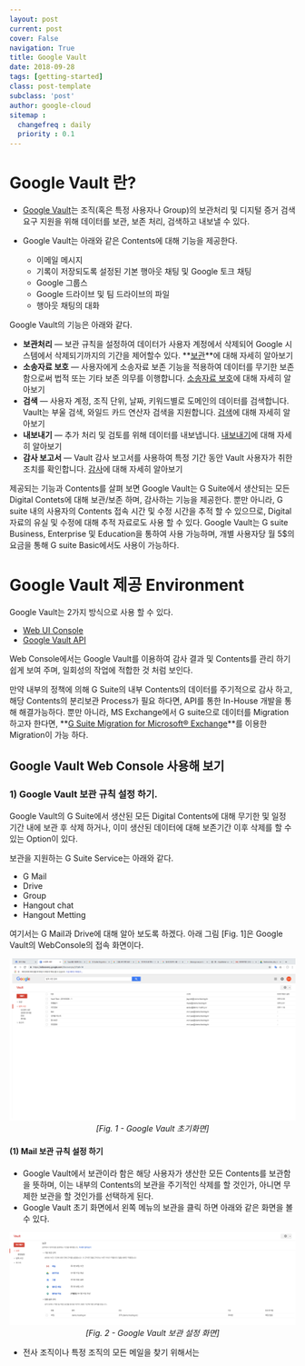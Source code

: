 ```yaml
---
layout: post
current: post
cover: False
navigation: True
title: Google Vault
date: 2018-09-28
tags: [getting-started]
class: post-template
subclass: 'post'
author: google-cloud
sitemap :
  changefreq : daily
  priority : 0.1
---
```




# Google Vault 란?

- [Google Vault](https://support.google.com/vault/answer/2462365?hl=ko)는 조직(혹은 특정 사용자나 Group)의 보관처리 및 디지털 증거 검색 요구 지원을 위해 데이터를 보관, 보존 처리, 검색하고 내보낼 수 있다. 

- Google Vault는 아래와 같은 Contents에 대해 기능을 제공한다. 
  - 이메일 메시지
  - 기록이 저장되도록 설정된 기본 행아웃 채팅 및 Google 토크 채팅
  - Google 그룹스
  - Google 드라이브 및 팀 드라이브의 파일
  - 행아웃 채팅의 대화

Google Vault의 기능은 아래와 같다. 

- **보관처리** — 보관 규칙을 설정하여 데이터가 사용자 계정에서 삭제되어 Google 시스템에서 삭제되기까지의 기간을 제어할수 있다. **[보관](https://support.google.com/vault/answer/2990828)**에 대해 자세히 알아보기
- **소송자료 보호** — 사용자에게 소송자료 보존 기능을 적용하여 데이터를 무기한 보존함으로써 법적 또는 기타 보존 의무를 이행합니다. [소송자료 보호](https://support.google.com/vault/answer/2473591)에 대해 자세히 알아보기
- **검색** — 사용자 계정, 조직 단위, 날짜, 키워드별로 도메인의 데이터를 검색합니다. Vault는 부울 검색, 와일드 카드 연산자 검색을 지원합니다. [검색](https://support.google.com/vault/answer/2462480)에 대해 자세히 알아보기
- **내보내기** — 추가 처리 및 검토를 위해 데이터를 내보냅니다. [내보내기](https://support.google.com/vault/answer/2473458)에 대해 자세히 알아보기
- **감사 보고서** — Vault 감사 보고서를 사용하여 특정 기간 동안 Vault 사용자가 취한 조치를 확인합니다. [감사](https://support.google.com/vault/answer/4239060)에 대해 자세히 알아보기

제공되는 기능과 Contents를 살펴 보면 Google Vault는 G Suite에서 생산되는 모든 Digital Contets에 대해 보관/보존 하며, 감사하는 기능을 제공한다. 뿐만 아니라, G suite 내의 사용자의 Contents 접속 시간 및 수정 시간을 추적 할 수 있으므로, Digital 자료의 유실 및 수정에 대해 추적 자료로도 사용 할 수 있다. Google Vault는 G suite Business, Enterprise 및 Education을 통하여 사용 가능하며, 개별 사용자당 월 5$의 요금을 통해 G suite Basic에서도 사용이 가능하다. 

# Google Vault 제공 Environment 

Google Vault는 2가지 방식으로 사용 할 수 있다. 

- [Web UI Console](https://ediscovery.google.com)
- [Google Vault API](https://developers.google.com/vault/)

Web Console에서는 Google Vault를 이용하여 감사 결과 및 Contents를 관리 하기 쉽게 보여 주며, 일회성의 작업에 적합한 것 처럼 보인다. 

만약 내부의 정책에 의해 G Suite의 내부 Contents의 데이터를 주기적으로 감사 하고, 해당 Contents의 분리보관 Process가 필요 하다면, API를 통한 In-House 개발을 통해 해결가능하다. 뿐만 아니라, MS Exchange에서 G suite으로 데이터를 Migration 하고자 한다면, **[G Suite Migration for Microsoft® Exchange](https://tools.google.com/dlpage/exchangemigration)**를 이용한 Migration이 가능 하다. 

## Google Vault Web Console 사용해 보기

### 1) Google Vault 보관 규칙 설정 하기. 

Google Vault의 G Suite에서 생산된 모든 Digital Contents에 대해 무기한 및 일정 기간 내에 보관 후 삭제 하거나, 이미 생산된 데이터에 대해 보존기간 이후 삭제를 할 수 있는 Option이 있다. 

보관을 지원하는 G Suite Service는 아래와 같다. 

- G Mail
- Drive
- Group 
- Hangout chat
- Hangout Metting 

여기서는 G Mail과 Drive에 대해 알아 보도록 하겠다. 아래 그림 [Fig. 1]은 Google Vault의 WebConsole의 접속 화면이다. 

<center>
    <img src="../images/google-vault/google-vault-usage-1.png"/>
	<br/>
    <em>[Fig. 1 - Google Vault 초기화면]</em>
</center>


#### (1) Mail 보관 규칙 설정 하기 

- Google Vault에서 보관이라 함은 해당 사용자가 생산한 모든 Contents를 보관함을 뜻하며, 이는 내부의 Contents의 보관을 주기적인 삭제를 할 것인가, 아니면 무제한 보관을 할 것인가를 선택하게 된다. 
- Google Vault 초기 화면에서 왼쪽 메뉴의 보관을 클릭 하면 아래와 같은 화면을 볼 수 있다. 

<center>
    <img src="../images/google-vault/google-vault-usage-2.png"/>
	<br/>
    <em>[Fig. 2 - Google Vault 보관 설정 화면]</em>
</center>

- 전사 조직이나 특정 조직의 모든 메일을 찾기 위해서는 